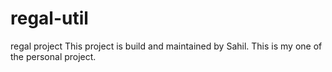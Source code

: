 # regal-util
regal project
This project  is build and maintained by Sahil.
This is my one of the personal project.
